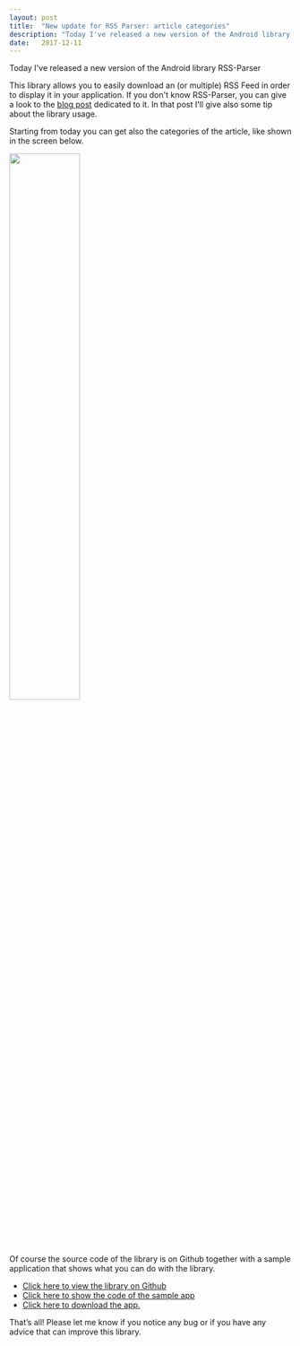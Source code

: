 ```yaml
---
layout: post
title:  "New update for RSS Parser: article categories"
description: "Today I've released a new version of the Android library RSS-Parser. Let's see what changes!"
date:   2017-12-11
---
```


Today I've released a new version of the Android library RSS-Parser

 This library allows you to easily download an (or multiple) RSS Feed in order to display it in your application. If you don't know RSS-Parser, you can give a look to the [blog post](http://www.marcogomiero.com/blog/rss-parser-library/) dedicated to it. In that post I'll give also some tip about the library usage. 


Starting from today you can get also the categories of the article, like shown in the screen below.

<img src="https://raw.githubusercontent.com/prof18/RSS-Parser/master/Screen.png" width="50%" height="50%" align="center">

Of course the source code of the library is on Github together with a sample application that shows what you can do with the library.


*  [Click here to view the library on Github](https://github.com/prof18/RSS-Parser) 
*  [Click here to show the code of the sample app](https://github.com/prof18/RSS-Parser/tree/master/app)  
*  [Click here to download the app.](https://github.com/prof18/RSS-Parser/blob/master/RSS%20Parser.apk) 

That’s all! Please let me know if you notice any bug or if you have any advice that can improve this library.
